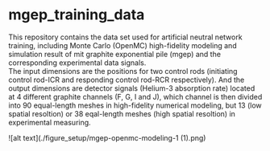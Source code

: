 # mgep_training_data
This repository contains the data set used for artificial neutral network training, including Monte Carlo (OpenMC) high-fidelity modeling and simulation result of mit graphite exponential pile (mgep) and the corresponding experimental data signals.  
The input dimensions are the positions for two control rods (initiating control rod-ICR and responding control rod-RCR respectively).
And the output dimensions are detector signals (Helium-3 absorption rate) located at 4 different graphite channels (F, G, I and J), 
which channel is then divided into 90 equal-length meshes in high-fidelity numerical modeling, but 13 (low spatial resoltion) or 38 eqal-length meshes (high spatial resoltion) in experimental measuring.

![alt text](./figure_setup/mgep-openmc-modeling-1 (1).png)
